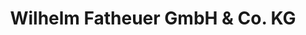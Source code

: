 ---
title: "Wilhelm Fatheuer GmbH & Co. KG"
url: /hamm/wilhelm-fatheuer-gmbh-und-co-kg/
shop: Baustoffe
---